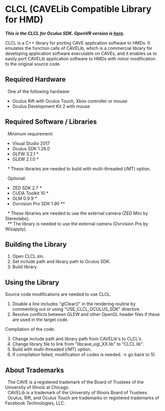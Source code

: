 # CLCL (CAVELib Compatible Library for HMD)

***This is the CLCL for Oculus SDK. OpenVR version is [here](https://github.com/kawaharas/CLCL-OpenVR).***

CLCL is a C++ library for porting CAVE application software to HMDs. 
It emulates the function calls of CAVELib, which is a commercial library 
for developing application software executable on CAVEs, 
and it enables us to easily port CAVELib application software 
to HMDs with minor modification to the original source code.

## Required Hardware

&nbsp; One of the following hardware:

- Oculus Rift with Oculus Touch, Xbox controller or mouse
- Oculus Development Kit 2 with mouse

## Required Software / Libraries

&nbsp; Minimum requirement:

- Visual Studio 2017
- Oculus SDK 1.26.0
- GLFW 3.2.1 *
- GLEW 2.1.0 *

&nbsp; \*  These libraries are needed to build with multi-threaded (/MT) option.

&nbsp; Optional:

- ZED SDK 2.7 *
- CUDA Toolkit 10 *
- GLM 0.9.9 *
- Ovrvision Pro SDK 1.90 **

&nbsp; \*  These libraries are needed to use the external camera (ZED Mini by Stereolabs).  
&nbsp; \** The library is needed to use the external camera (Ovrvision Pro by Wizapply).

## Building the Library

1) Open CLCL.sln.
2) Set include path and library path to Oculus SDK.
3) Build library.

## Using the Library

Source code modifications are needed to use CLCL.

1) Disable a line includes "glClear()" in the rendering routine by commenting out or using "USE_CLCL_OCULUS_SDK" directive.
2) Resolve conflicts between GLEW and other OpenGL header files if these are used in the target code.

Compilation of the code.

3) Change include path and library path from CAVELib's to CLCL's.
4) Change library file to link from "libcave_ogl_XX.lib" to "CLCL.lib".
5) Build with multi-threaded (/MT) option.
6) If compilation failed, modification of codes is needed. -> go back to 5)

## About Trademarks

&nbsp; The CAVE is a registered trademark of the Board of Trustees of the University of Illinois at Chicago.  
&nbsp; CAVELib is a trademark of the University of Illinois Board of Trustees.  
&nbsp; Oculus, Rift, and Oculus Touch are trademarks or registered trademarks of Facebook Technologies, LLC.
